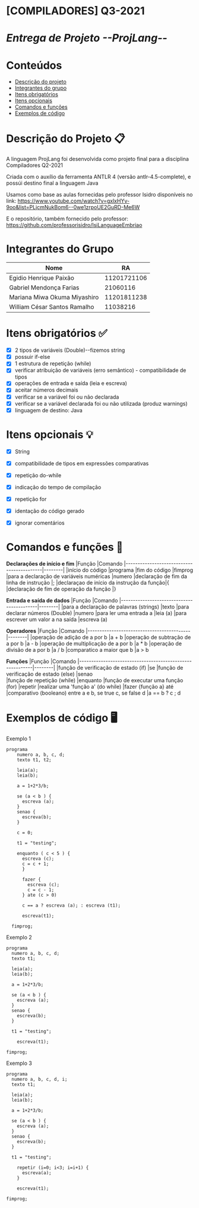 # **[COMPILADORES] Q3-2021**
# *Entrega de Projeto --ProjLang--*

Conteúdos
=================

<!--ts-->
   * [Descrição do projeto](#descrição-do-projeto)
   * [Integrantes do grupo](#integrantes-do-grupo)
   * [Itens obrigatórios](#itens-obrigatórios-)
   * [Itens opcionais](#itens-opcionais-)
   * [Comandos e funções](#comandos-e-funções-)
   * [Exemplos de código](#exemplos-de-código-%EF%B8%8F)

<!--te-->


Descrição do Projeto 📋
====================
A linguagem ProjLang foi desenvolvida como projeto final para a disciplina Compiladores Q2-2021

Criada com o auxílio da ferramenta ANTLR 4 (versão antlr-4.5-complete), e possúi destino final a linguagem Java

Usamos como base as aulas fornecidas pelo professor Isidro disponíveis no link:
https://www.youtube.com/watch?v=gxlxHYv-9oo&list=PLjcmNukBom6--0we1zrpoUE2GuRD-Me6W

E o repositório, também fornecido pelo professor: https://github.com/professorisidro/IsiLanguageEmbriao

Integrantes do Grupo
====================

|Nome                             |RA
|---------------------------------|-----------|
| Egidio Henrique Paixão          |11201721106
| Gabriel Mendonça Farias         |21060116
| Mariana Miwa Okuma Miyashiro    |11201811238
| William César Santos Ramalho    |11038216

Itens obrigatórios ✅
==================
- [x] 2 tipos de variáveis (Double)--fizemos string
- [x] possuir if-else
- [x] 1 estrutura de repetição (while)
- [x] verificar atribuição de variáveis (erro semântico) - compatibilidade de tipos
- [x] operações de entrada e saída (leia e escreva)
- [x] aceitar números decimais
- [x] verificar se a variável foi ou não declarada
- [x] verificar se a variável declarada foi ou não utilizada (produz warnings)
- [x] linguagem de destino: Java

Itens opcionais 💡
===============
- [x] String
- [x] compatibilidade de tipos em expressões comparativas
- [x] repetição do-while
- [x] indicação do tempo de compilação 
- [x] repetição for
- [x] identação do código gerado
- [x] ignorar comentários


Comandos e funções 🔧
==================
**Declarações de início e fim**
|Função                                     |Comando
|-------------------------------------------|--------|
|início do código                           |programa
|fim do código                              |fimprog
|para a declaração de variáveis numéricas   |numero
|declaração de fim da linha de instrução    |;
|declaraçao de início da instrução da função|{
|declaração de fim de operação da função    |}

**Entrada e saída de dados**
|Função                                     |Comando
|-------------------------------------------|--------|
|para a declaração de palavras (strings)    |texto
|para declarar números (Double)             |numero
|para ler uma entrada a                     |leia (a)
|para escrever um valor a na saída          |escreva (a) 

**Operadores**
|Função                                     |Comando
|-------------------------------------------|--------|
|operação de adição de a por b              |a + b
|operação de subtração de a por b           |a - b
|operação de multiplicação de a por b       |a * b
|operação de divisão de a por b             |a / b
|comparatico a maior que b                  |a > b

**Funções**
|Função                                                    |Comando
|----------------------------------------------------------|--------|
|função de verificação de estado (if)                      |se
|função de verificação de estado (else)                    |senao   
|função de repetição (while)                               |enquanto
|função de executar uma função (for)                       |repetir
|realizar uma 'função a' (do while)                        |fazer {função a} até
|comparativo (booleano) entre a e b, se true c, se false d |a == b ? c ; d

Exemplos de código 🖥️
=================

Exemplo 1

    programa
        numero a, b, c, d;
        texto t1, t2;

        leia(a);
        leia(b);

        a = 1+2*3/b;

        se (a < b ) {
          escreva (a);
        }
        senao {
          escreva(b);
        }	

        c = 0;

        t1 = "testing";

        enquanto ( c < 5 ) {
          escreva (c);
          c = c + 1;
          }

          fazer {
            escreva (c);
            c = c - 1;
          } ate (c > 0)

          c == a ? escreva (a); : escreva (t1);

          escreva(t1);

      fimprog;

Exemplo 2
 
    programa
      numero a, b, c, d;
      texto t1;

      leia(a);
      leia(b);

      a = 1+2*3/b;

      se (a < b ) {
        escreva (a);
      }
      senao {
        escreva(b);
      }	

      t1 = "testing";

        escreva(t1);

    fimprog;

Exemplo 3
 
    programa
      numero a, b, c, d, i;
      texto t1;

      leia(a);
      leia(b);

      a = 1+2*3/b;

      se (a < b ) {
        escreva (a);
      }
      senao {
        escreva(b);
      }	

      t1 = "testing";

        repetir (i=0; i<3; i=i+1) {
          escreva(a);
        }

        escreva(t1);

    fimprog;
